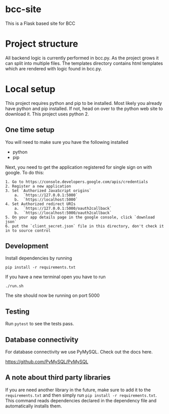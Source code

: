 # bcc-site

This is a Flask based site for BCC

# Project structure

All backend logic is currently performed in bcc.py. As the project grows it can split into multiple files. The templates directory contains html templates which are rendered with logic found in bcc.py.

# Local setup

This project requires python and pip to be installed. Most likely you already have python and pip installed. If not, head on over to the python web site to download it. This project uses python 2.

## One time setup

You will need to make sure you have the following installed

- python
- pip

Next, you need to get the application registered for single sign on with google. To do this:

    1. Go to https://console.developers.google.com/apis/credentials
    2. Register a new application
    3. Set `Authorized JavaScript origins`
        a. 	`https://127.0.0.1:5000`
        b.  `https://localhost:5000`
    4. Set Authorized redirect URIs
        a. 	`https://127.0.0.1:5000/oauth2callback`
        b.  `https://localhost:5000/oauth2callback`
    5. On your app details page in the google console, click `download json`
    6. put the `client_secret.json` file in this directory, don't check it in to source control

## Development

Install dependencies by running

    pip install -r requirements.txt

If you have a new terminal open you have to run

    ./run.sh

The site should now be running on port 5000


## Testing

Run `pytest` to see the tests pass.

## Database connectivity

For database connectivity we use PyMySQL. Check out the docs here.

https://github.com/PyMySQL/PyMySQL

## A note about third party libraries

If you are need another library in the future, make sure to add it to the `requirements.txt` and then simply run `pip install -r requirements.txt`. This command
reads dependencies declared in the dependency file and automatically installs them.
